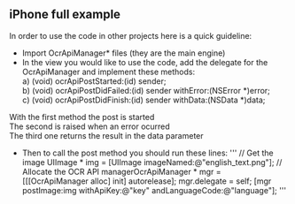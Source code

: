 iPhone full example
---------------

In order to use the code in other projects here is a quick guideline:

- Import OcrApiManager* files (they are the main engine)
- In the view you would like to use the code, add the delegate for the OcrApiManager and implement these methods:  
a) (void) ocrApiPostStarted:(id) sender;  
b) (void) ocrApiPostDidFailed:(id) sender withError:(NSError *)error;  
c) (void) ocrApiPostDidFinish:(id) sender withData:(NSData *)data;  

With the first method the post is started  
The second is raised when an error ocurred  
The third one returns the result in the data parameter

- Then to call the post method you should run these lines:
'''
// Get the image
UIImage * img = [UIImage imageNamed:@"english_text.png"];
// Allocate the OCR API managerOcrApiManager * mgr = [[[OcrApiManager alloc] init] autorelease];
mgr.delegate = self;
[mgr postImage:img withApiKey:@"key" andLanguageCode:@"language"];
'''

